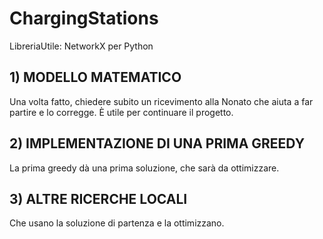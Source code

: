 # ChargingStations
LibreriaUtile: NetworkX per Python

## 1) MODELLO MATEMATICO
  Una volta fatto, chiedere subito un ricevimento alla Nonato che aiuta a far partire e lo corregge. È utile per continuare il progetto.

## 2) IMPLEMENTAZIONE DI UNA PRIMA GREEDY
  La prima greedy dà una prima soluzione, che sarà da ottimizzare.

## 3) ALTRE RICERCHE LOCALI
  Che usano la soluzione di partenza e la ottimizzano.
